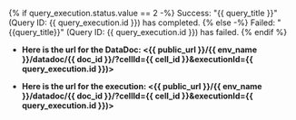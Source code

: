 {% if query_execution.status.value == 2 -%}
Success: "{{ query_title }}" (Query ID: {{ query_execution.id }}) has completed.
{% else -%}
Failed: "{{query_title}}" (Query ID: {{ query_execution.id }}) has failed.
{% endif %}

* **Here is the url for the DataDoc: <{{ public_url }}/{{ env_name }}/datadoc/{{ doc_id }}/?cellId={{ cell_id }}&executionId={{ query_execution.id }})>**

* **Here is the url for the execution: <{{ public_url }}/{{ env_name }}/datadoc/{{ doc_id }}/?cellId={{ cell_id }}&executionId={{ query_execution.id }})>**
